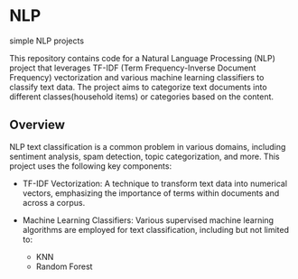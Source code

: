 # NLP
simple NLP projects


This repository contains code for a Natural Language Processing (NLP) project that leverages TF-IDF (Term Frequency-Inverse Document Frequency) vectorization and various machine learning classifiers to classify text data. The project aims to categorize text documents into different classes(household items) or categories based on the content.


## Overview


NLP text classification is a common problem in various domains, including sentiment analysis, spam detection, topic categorization, and more. This project uses the following key components:

- TF-IDF Vectorization: A technique to transform text data into numerical vectors, emphasizing the importance of terms within documents and across a corpus.

- Machine Learning Classifiers: Various supervised machine learning algorithms are employed for text classification, including but not limited to:
  - KNN
  - Random Forest

